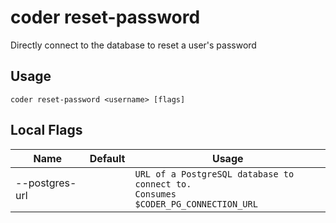 # coder reset-password

Directly connect to the database to reset a user's password
## Usage
```console
coder reset-password <username> [flags]
```

## Local Flags
| Name |  Default | Usage |
| ---- |  ------- | ----- |
| --postgres-url |  | <code>URL of a PostgreSQL database to connect to.<br/>Consumes $CODER_PG_CONNECTION_URL</code>|